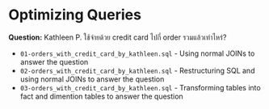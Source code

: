# Optimizing Queries

**Question:** Kathleen P. ใช้จ่ายด้วย credit card ไปกี่ order รวมแล้วเท่าไหร่?

* `01-orders_with_credit_card_by_kathleen.sql` - Using normal JOINs to answer the question
* `02-orders_with_credit_card_by_kathleen.sql` - Restructuring SQL and using normal JOINs to answer the question
* `03-orders_with_credit_card_by_kathleen.sql` - Transforming tables into fact and dimention tables to answer the question
